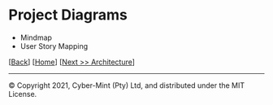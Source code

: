 # Project Diagrams
* Mindmap
* User Story Mapping

[[Back](./deployment-diagrams.md)] [[Home](./README.md)] [[Next >> Architecture](./architecture.md)]
<br>

---
&copy; Copyright 2021, Cyber-Mint (Pty) Ltd, and distributed under the MIT License.